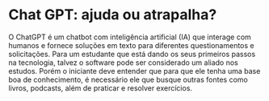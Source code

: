 # Chat GPT: ajuda ou atrapalha?

O ChatGPT é um chatbot com inteligência artificial (IA) que interage com humanos e fornece soluções em texto para diferentes questionamentos e solicitações. 
Para um estudante que está dando os seus primeiros passos na tecnologia, talvez o software pode ser considerado um aliado nos estudos. Porém o iniciante deve entender que para que ele tenha uma base boa de conhecimento, é necessário ele que busque outras fontes como livros, podcasts, além de praticar e resolver exercícios.